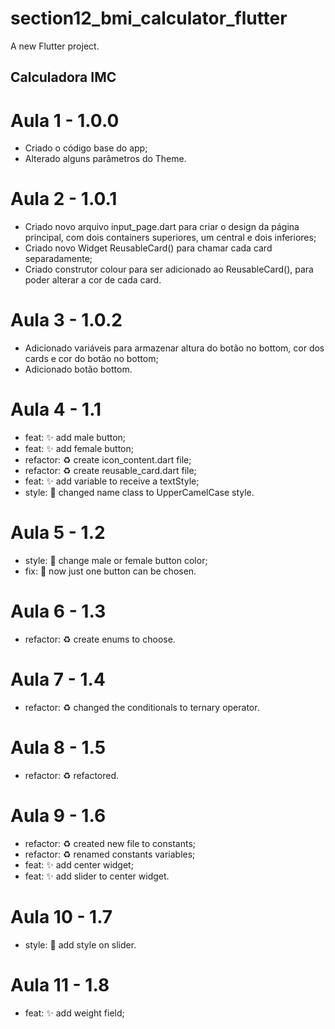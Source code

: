 # section12_bmi_calculator_flutter

A new Flutter project.

## Calculadora IMC

# Aula 1 - 1.0.0
- Criado o código base do app;
- Alterado alguns parâmetros do Theme.

# Aula 2 - 1.0.1
- Criado novo arquivo input_page.dart para criar o design da página principal, com dois containers superiores, um central e dois inferiores;
- Criado novo Widget ReusableCard() para chamar cada card separadamente;
- Criado construtor colour para ser adicionado ao ReusableCard(), para poder alterar a cor de cada card.

# Aula 3 - 1.0.2
- Adicionado variáveis para armazenar altura do botão no bottom, cor dos cards e cor do botão no bottom;
- Adicionado botão bottom.

# Aula 4 - 1.1
- feat: ✨ add male button;
- feat: ✨ add female button;
- refactor: ♻️ create icon_content.dart file;
- refactor: ♻️ create reusable_card.dart file;
- feat: ✨ add variable to receive a textStyle;
- style: 🎨 changed name class to UpperCamelCase style.

# Aula 5 - 1.2
- style: 💄 change male or female button color;
- fix: 🐛 now just one button can be chosen.

# Aula 6 - 1.3
- refactor: ♻️ create enums to choose.

# Aula 7 - 1.4
- refactor: ♻️ changed the conditionals to ternary operator.

# Aula 8 - 1.5
- refactor: ♻️ refactored.

# Aula 9 - 1.6
- refactor: ♻️ created new file to constants;
- refactor: ♻️ renamed constants variables;
- feat: ✨ add center widget;
- feat: ✨ add slider to center widget.

# Aula 10 - 1.7
- style: 💄 add style on slider.

# Aula 11 - 1.8
- feat: ✨ add weight field;